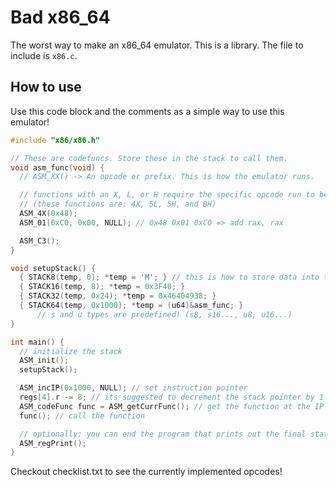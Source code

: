# Bad x86_64
The worst way to make an x86_64 emulator. This is a library. The file to include is `x86.c`.

## How to use

Use this code block and the comments as a simple way to use this emulator!
```c
#include "x86/x86.h"

// These are codefuncs. Store these in the stack to call them.
void asm_func(void) {
  // ASM_XX() -> An opcode or prefix. This is how the emulator runs.

  // functions with an X, L, or H require the specific opcode run to be input
  // (these functions are: 4X, 5L, 5H, and BH)
  ASM_4X(0x48);
  ASM_01(0xC0, 0x00, NULL); // 0x48 0x01 0xC0 => add rax, rax

  ASM_C3();
}

void setupStack() {
  { STACK8(temp, 0); *temp = 'M'; } // this is how to store data into the stack
  { STACK16(temp, 8); *temp = 0x3F40; }
  { STACK32(temp, 0x24); *temp = 0x46404938; }
  { STACK64(temp, 0x1000); *temp = (u64)&asm_func; }
      // s and u types are predefined! (s8, s16..., u8, u16...)
}

int main() {
  // initialize the stack
  ASM_init();
  setupStack();

  ASM_incIP(0x1000, NULL); // set instruction pointer
  regs[4].r -= 8; // its suggested to decrement the stack pointer by 1 64bit number
  ASM_codeFunc func = ASM_getCurrFunc(); // get the function at the IP
  func(); // call the function

  // optionally: you can end the program that prints out the final status of the registers
  ASM_regPrint();
}
```

Checkout checklist.txt to see the currently implemented opcodes!
